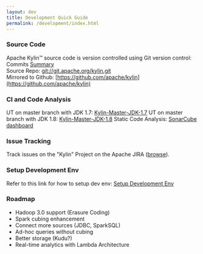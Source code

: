 ```yaml
---
layout: dev
title: Development Quick Guide
permalink: /development/index.html
---
```


### Source Code  
Apache Kylin™ source code is version controlled using Git version control:
Commits [Summary](https://git-wip-us.apache.org/repos/asf?p=kylin.git;a=summary)  
Source Repo: [git://git.apache.org/kylin.git](git://git.apache.org/kylin.git)  
Mirrored to Github: [https://github.com/apache/kylin](https://github.com/apache/kylin)

### CI and Code Analysis
UT on master branch with JDK 1.7: [Kylin-Master-JDK-1.7](https://builds.apache.org/job/Kylin-Master-JDK-1.7/) 
UT on master branch with JDK 1.8: [Kylin-Master-JDK-1.8](https://builds.apache.org/job/Kylin-Master-JDK-1.8/) 
Static Code Analysis: [SonarCube dashboard](https://builds.apache.org/analysis/overview?id=org.apache.kylin%3Akylin)

### Issue Tracking  
Track issues on the "Kylin" Project on the Apache JIRA ([browse](http://issues.apache.org/jira/browse/KYLIN)).

### Setup Development Env  
Refer to this link for how to setup dev env: [Setup Development Env](/development/dev_env.html)

### Roadmap
- Hadoop 3.0 support (Erasure Coding)
- Spark cubing enhancement
- Connect more sources (JDBC, SparkSQL)
- Ad-hoc queries without cubing
- Better storage (Kudu?)
- Real-time analytics with Lambda Architecture